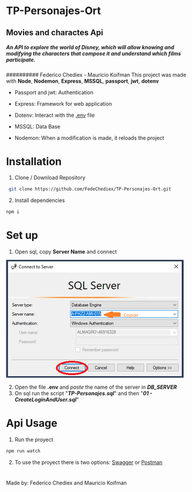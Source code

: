 # TP-Personajes-Ort

## Movies and charactes Api
##### An API to explore the world of Disney, which will allow knowing and modifying the characters that compose it and understand which films participate.
########## Federico Chediex - Mauricio Koifman
 This project was made with **Node**, **Nodemon**, **Express**, **MSSQL**, **passport**, **jwt**, **dotenv**

- Passport and jwt: Authentication

- Express: Framework for web application


- Dotenv: Interact with the [.env](./env) file

- MSSQL: Data Base

- Nodemon: When a modification is made, it reloads the project

# Installation

1. Clone / Download Repository
   
```bash
 git clone https://github.com/FedeChediex/TP-Personajes-Ort.git
```
2. Install dependencies
```bash
npm i 
```
# Set up
1. Open sql, copy  **Server Name** and connect

![](/ReadmeImg/Sql-Server-Name.PNG)

2. Open the file **.env** and *paste* the name of the server in ***DB_SERVER***
3. On sql run the script "***TP-Personajes.sql***" and then "***01 - CreateLoginAndUser.sql***"


# Api Usage
1. Run the proyect
```bash
npm run watch
```	
 2. To use the proyect there is two options: [Swagger](./SwaggerPersonajes.yaml) or [Postman](./TP_PERSONAJES.postman_collection.json)
   
#
Made by: Federico Chediex and Mauricio Koifman

    


    
